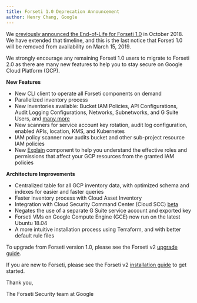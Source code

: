 ```yaml
---
title: Forseti 1.0 Deprecation Announcement
author: Henry Chang, Google
---
```


We [previously announced the End-of-Life for Forseti 1.0](https://groups.google.com/a/forsetisecurity.org/d/msg/beta-testers/xtQ6dkdRGCI/OSt3-NReBgAJ)
in October 2018. We have extended that timeline, and this is the last notice
that Forseti 1.0 will be removed from availability on March 15, 2019.

We strongly encourage any remaining Forseti 1.0 users to migrate to
Forseti 2.0 as there are many new features to help you to stay secure on
Google Cloud Platform (GCP).

**New Features**

* New CLI client to operate all Forseti components on demand
* Parallelized inventory process
* New inventories available: Bucket IAM Policies, API Configurations,
Audit Logging Configurations, Networks, Subnetworks, and G Suite Users, and
[many more](https://forsetisecurity.org/docs/latest/faq/index.html#resource-coverage)
* New scanners for service account key rotation, audit log configuration,
enabled APIs, location, KMS, and Kubernetes
* IAM policy scanner now audits bucket and other sub-project resource IAM
policies
* New [Explain](https://forsetisecurity.org/docs/latest/use/cli/explain.html)
component to help you understand the effective roles and permissions that
affect your GCP resources from the granted IAM policies
 
**Architecture Improvements**

* Centralized table for all GCP inventory data, with optimized schema and
indexes for easier and faster queries
* Faster inventory process with Cloud Asset Inventory
* Integration with Cloud Security Command Center (Cloud SCC) [beta](https://cloud.google.com/blog/products/identity-security/cloud-security-command-center-is-now-in-beta) 
* Negates the use of a separate G Suite service account and exported key
* Forseti VMs on Google Compute Engine (GCE) now run on the latest Ubuntu 18.04
* A more intuitive installation process using Terraform, and with better
default rule files

To upgrade from Forseti version 1.0, please see the Forseti v2 [upgrade guide](https://forsetisecurity.org/docs/latest/setup/upgrade.html).

If you are new to Forseti, please see the Forseti v2 [installation guide](https://forsetisecurity.org/docs/latest/setup/install.html)
to get started.

Thank you,

The Forseti Security team at Google
